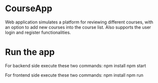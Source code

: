 # CourseApp
Web application simulates a platform for reviewing different courses, with an option to add new courses into the course list. Also supports the user login and register functionalities.

# Run the app
For backend side execute these two commands:
npm install
npm start

For frontend side execute these two commands:
npm install
npm run
